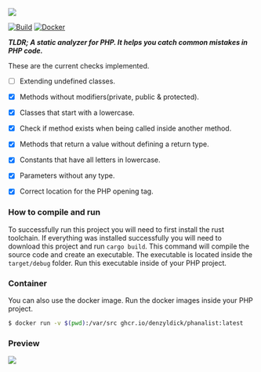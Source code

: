 <img src="https://raw.githubusercontent.com/denzyldick/phanalist/main/branding/banner-cropped.png"/>

[![Build](https://github.com/denzyldick/phanalist/actions/workflows/build.yml/badge.svg)](https://github.com/denzyldick/phanalist/actions/workflows/build.yml) [![Docker](https://github.com/denzyldick/phanalist/actions/workflows/ci.yml/badge.svg)](https://github.com/denzyldick/phanalist/actions/workflows/ci.yml)

***_TLDR; A static analyzer for PHP. It helps you catch common mistakes in PHP code._***
 

These are the current checks implemented.
- [ ] Extending undefined classes.
- [x] Methods without modifiers(private, public & protected).
- [x] Classes that start with a lowercase.
- [x] Check if method exists when being called inside another method.
- [x] Methods that return a value without defining a return type.
- [x] Constants that have all letters in lowercase.
- [x] Parameters without any type.
- [x] Correct location for the PHP opening tag.


### How to compile and run
To successfully run this project you will need to first install the rust toolchain. If everything was
installed successfully you will need to download this project and run `cargo build`. This command 
will compile the source code and create an executable. The executable is located inside the 
`target/debug` folder. Run this executable inside of your PHP project.

### Container

You can also use the docker image. Run the docker images inside your PHP project. 

```bash
$ docker run -v $(pwd):/var/src ghcr.io/denzyldick/phanalist:latest

```

### Preview
<img src=https://github.com/denzyldick/phanalist/blob/main/output.gif  />

